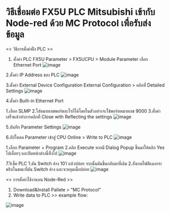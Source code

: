 # วิธีเชื่อมต่อ FX5U PLC Mitsubishi เข้ากับ Node-red ด้วย MC Protocol เพื่อรับส่งข้อมูล

 << วิธีการตั้งค่าฝั่ง PLC >>


1. ตั้งค่า PLC FX5U 
Parameter > FX5UCPU > Module Parameter เลือก Ethernet Port
![image](https://user-images.githubusercontent.com/67640462/232580400-d6b3f9fd-c0a0-4dc5-8734-13f6835a45fb.png)

2.ตั้งค่า IP Address ของ PLC
![image](https://user-images.githubusercontent.com/67640462/232581671-6e2e569b-cb50-4be8-97ea-a80e28a45f35.png)

3.ตั้งค่า External Device Configuration
External Configuration > คลิกที่ Detailed Settings
![image](https://user-images.githubusercontent.com/67640462/232582211-c1924bea-87cf-42fa-9cf5-dce6e90dc396.png)

4.ตั้งค่า Built-in Ethernet Port

  1.เลือก SLMP 
  2.ใส่หมายเลขพอร์ตอะไรก็ได้โดยในตัวอย่างจะใช้พอร์ตหมายเลข 9000
  3.ตั้งค่าเสร็จแล้วทำการคลิกที่ Close with Reflecting the settings
![image](https://user-images.githubusercontent.com/67640462/232584645-d4ddae4a-6d2c-4878-8197-73502f9d976f.png)

5.บันทึก Parameter Settings
![image](https://user-images.githubusercontent.com/67640462/232585310-45e0ab42-4c5f-4aaa-bdbe-67575d7796e4.png)

6.อัปโหลด Parameter เข้าสู่ CPU
Online > Write to PLC
![image](https://user-images.githubusercontent.com/67640462/232585761-e8de1eb5-08fc-4e4d-aa23-fc59e2315096.png)
  
  1.เลือก Parameter + Program
  2.คลิก Execute หากมี Dialog Popup ขึ้นมาให้คลิก Yes ไปเลื่อยๆ และปิดหน้าต่างนี้ทิ้งไป
![image](https://user-images.githubusercontent.com/67640462/232586189-89f7afa2-f10b-4a58-bf33-a73a71eaf2b6.png)

7.รีเซ็ต PLC
  1.ดัน Switch ค้าง 10วิ แล้วปล่อย จากนั้นดันขึ้นกลับมาที่เดิม 
  2.สังเกตไฟสีแดงกระพริบในขณะที่ดัน Switch ค้าง และจะหยุดเมื่อปล่อย
![image](https://user-images.githubusercontent.com/67640462/232587093-65a67dbb-3451-4486-b4da-20cf44bbc324.png)


<< การตั้งค่าใช้งานบน Node-Red >>
1. Download&Install Pallete > "MC Protocol"
2. Write data to PLC >> example flow: 

![image](https://user-images.githubusercontent.com/67640462/232591562-6e378657-3a31-4f7b-b715-09ff3f8179b4.png)


